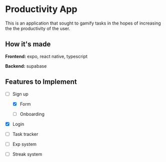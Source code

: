 # Productivity App

This is an application that sought to gamify tasks in the hopes of increasing
the the productivity of the user.

## How it's made

**Frontend:** expo, react native, typescript

**Backend:** supabase

## Features to Implement

- [ ] Sign up

  - [x] Form

  - [ ] Onboarding

- [x] Login

- [ ] Task tracker

- [ ] Exp system

- [ ] Streak system

